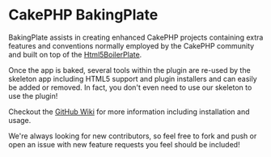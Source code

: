 # CakePHP BakingPlate

BakingPlate assists in creating enhanced CakePHP projects containing extra features and conventions normally employed by the CakePHP community and built on top of the [Html5BoilerPlate](https://github.com/paulirish/html5-boilerplate). 

Once the app is baked, several tools within the plugin are re-used by the skeleton app including HTML5 support and plugin installers and can easily be added or removed. In fact, you don't even need to use our skeleton to use the plugin!

Checkout the [GitHub Wiki](https://github.com/ProLoser/BakingPlate/wiki) for more information including installation and usage.

We're always looking for new contributors, so feel free to fork and push or open an issue with new feature requests you feel should be included!

